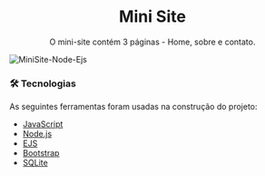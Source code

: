 <h1 align="center"> Mini Site </h1>
<p align="center">O mini-site contém 3 páginas - Home, sobre e contato.</p>

![MiniSite-Node-Ejs](https://user-images.githubusercontent.com/94866855/183262682-8d82bbf3-8633-47a2-919c-2c467dd2a2c2.gif)

### 🛠 Tecnologias

As seguintes ferramentas foram usadas na construção do projeto:

- [JavaScript](https://www.javascript.com/)
- [Node.js](https://nodejs.org/en/)
- [EJS](https://ejs.co/)
- [Bootstrap](https://getbootstrap.com/)
- [SQLite](https://www.sqlite.org/index.html)




